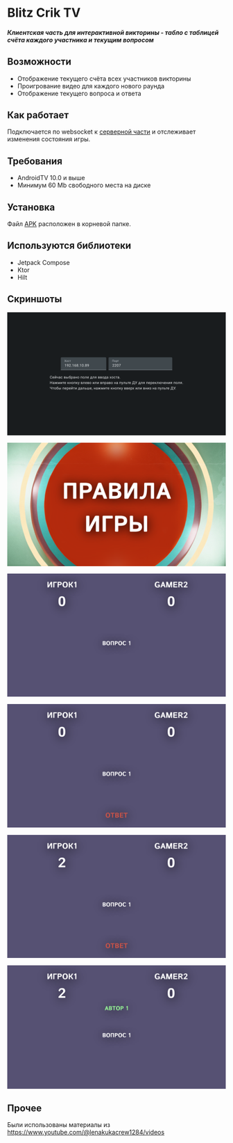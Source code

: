 # Blitz Crik TV
##### Клиентская часть для интерактивной викторины - табло с таблицей счёта каждого участника и текущим вопросом

## Возможности

- Отображение текущего счёта всех участников викторины
- Проигрование видео для каждого нового раунда
- Отображение текущего вопроса и ответа

## Как работает

Подключается по websocket к [серверной части](https://github.com/andrzahar/Blitz-Crik-server) и отслеживает изменения состояния игры.

## Требования

- AndroidTV 10.0 и выше
- Минимум 60 Mb свободного места на диске

## Установка

Файл [APK](/app-debug.apk) расположен в корневой папке.

## Используются библиотеки

- Jetpack Compose
- Ktor
- Hilt

## Скриншоты

![](/screenshots/1.png)

![](/screenshots/2.png)

![](/screenshots/3.png)

![](/screenshots/4.png)

![](/screenshots/5.png)

![](/screenshots/6.png)

## Прочее

Были использованы материалы из https://www.youtube.com/@lenakukacrew1284/videos